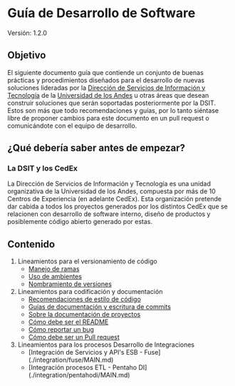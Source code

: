 # Guía de Desarrollo de Software

Versión: 1.2.0

## Objetivo

El siguiente documento guía que contiende un conjunto de buenas prácticas y procedimientos diseñados para el desarrollo de nuevas soluciones lideradas por la [Dirección de Servicios de Información y Tecnología](https://tecnologia.uniandes.edu.co) de la [Universidad de los Andes](https://uniandes.edu.co) u otras áreas que desean construir soluciones que serán soportadas posteriormente por la DSIT. Estos son más que todo recomendaciones y guías, por lo tanto siéntase libre de proponer cambios para este documento en un pull request o comunicándote con el equipo de desarrollo.

## ¿Qué debería saber antes de empezar?

### La DSIT y los CedEx

La Dirección de Servicios de Información y Tecnología es una unidad organizativa de la Universidad de los Andes, compuesta por más de 10 Centros de Experiencia (en adelante CedEx). Esta organización pretende dar cabida a todos los proyectos generados por los distintos CedEx que se relacionen con desarrollo de software interno, diseño de productos y posiblemente código abierto generado por estas.

## Contenido

1. Lineamientos para el versionamiento de código
	* [Manejo de ramas](./versioning/BRANCHES.md)
	* [Uso de ambientes](./versioning/ENVIRONMENTS.md)
	* [Nombramiento de versiones](./versioning/VERSIONING.md)
2. Lineamientos para codificación y documentación
	* [Recomendaciones de estilo de código](./style/STYLE_GUIDE.md)
	* [Guías de documentación y escritura de commits](./style/COMMITS.md)
	* [Sobre la documentación de proyectos](./style/DOCS.md)
	* [Cómo debe ser el README](./style/ABOUT_README.md)
	* [Cómo reportar un bug](./style/WRITE_BUG.md)	
	* [Cómo debe ser un Pull request](./style/PULL_REQUESTS.md)
3. Lineamientos para los procesos Desarrollo de Integraciones
    * [Integración de Servicios y API's ESB - Fuse] (./integration/fuse/MAIN.md)
    * [Integración procesos ETL - Pentaho DI] (./integration/pentahodi/MAIN.md)
